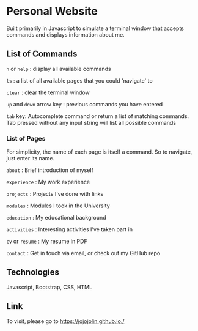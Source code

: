 # Personal Website
Built primarily in Javascript to simulate a terminal window that accepts commands and displays information about me.

## List of Commands
```h``` or ```help``` : display all available commands

```ls``` : a list of all available pages that you could 'navigate' to

```clear``` : clear the terminal window

```up``` and ```down``` arrow key : previous commands you have entered

```tab``` key: Autocomplete command or return a list of matching commands. Tab pressed without any input string will list all possible commands


### List of Pages

For simplicity, the name of each page is itself a command. So to navigate, just enter its name.

```about``` : Brief introduction of myself

```experience``` : My work experience

```projects``` : Projects I've done with links

```modules``` : Modules I took in the University

```education``` : My educational background

```activities``` : Interesting activities I've taken part in

```cv``` or ```resume``` : My resume in PDF

```contact``` : Get in touch via email, or check out my GitHub repo

## Technologies
Javascript, Bootstrap, CSS, HTML

## Link
To visit, please go to https://jojojolin.github.io./
